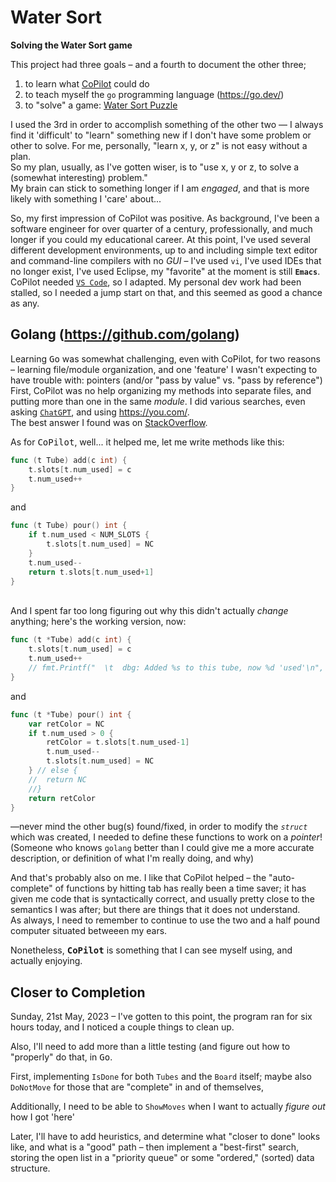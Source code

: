 # Water Sort
**Solving the Water Sort game**

This project had three goals &ndash; and a fourth to document the other three; 

1. to learn what [CoPilot](https://github.com/features/copilot) could do
1. to teach myself the `go` programming language (https://go.dev/)
1. to "solve" a game: [Water Sort Puzzle](https://apps.apple.com/ph/app/water-sort-puzzle/id1514542157)

I used the 3rd in order to accomplish something of the other two &mdash; I always find it 'difficult' to "learn" something new
if I don't have some problem or other to solve.  For me, personally, "learn x, y, or z" is not easy without a plan. <br>
So my plan, usually, as I've gotten wiser, is to "use x, y or z, to solve a (somewhat interesting) problem."  
My brain can stick to something longer if I am *engaged*, and that is more likely with something I 'care' about...

So, my first impression of CoPilot was positive.  As background, I've been a software engineer for over quarter of a century, 
professionally, and much longer if you could my educational career.  At this point, I've used several different development 
environments, up to and including simple text editor and command-line compilers with no *GUI* &ndash; I've used `vi`, 
I've used IDEs that no longer exist, I've used Eclipse, my "favorite" at the moment is still **`Emacs`**. <br>
CoPilot needed [`VS Code`](https://code.visualstudio.com/docs#vscode), so I adapted.  My personal dev work had been stalled, 
so I needed a jump start on that, and this seemed as good a chance as any.

## **Golang** (https://github.com/golang)
Learning <kbd>Go</kbd> was somewhat challenging, even with CoPilot, for two reasons &ndash; learning file/module organization, 
and one 'feature' I wasn't expecting to have trouble with: pointers (and/or "pass by value" vs. "pass by reference")
First, CoPilot was no help organizing my methods into separate files, and putting more than one in the same *module*.
I did various searches, even asking [`ChatGPT`](https://chat.openai.com/), and using <https://you.com/>. <br>
The best answer I found was on [StackOverflow](https://stackoverflow.com/questions/9985559/20188012#20188012). 

As for <kbd>CoPilot</kbd>, well...  it helped me, let me write methods like this:
```go
func (t Tube) add(c int) {
	t.slots[t.num_used] = c
	t.num_used++
}
```
and 
```go 
func (t Tube) pour() int {
	if t.num_used < NUM_SLOTS {
		t.slots[t.num_used] = NC
	}
	t.num_used--
	return t.slots[t.num_used+1]
}
```
<br/>
And I spent far too long figuring out why this didn't actually <em>change</em> anything; here's the working version, now: 

```go
func (t *Tube) add(c int) {
	t.slots[t.num_used] = c
	t.num_used++
	// fmt.Printf("  \t  dbg: Added %s to this tube, now %d 'used'\n", color_names[c], t.num_used)
}
```
and 
```go
func (t *Tube) pour() int {
	var retColor = NC
	if t.num_used > 0 {
		retColor = t.slots[t.num_used-1]
		t.num_used--
		t.slots[t.num_used] = NC
	} // else {
	// 	return NC
	//}
	return retColor
}
```
&mdash;never mind the other bug(s) found/fixed, in order to modify the *`struct`* which was created, 
I needed to define these functions to work on a *pointer*!  (Someone who knows `golang` better than I 
could give me a more accurate description, or definition of what I'm really doing, and why)

And that's probably also on me.  I like that CoPilot helped &ndash; the "auto-complete" of functions by hitting tab 
has really been a time saver; it has given me code that is syntactically correct, 
and usually pretty close to the semantics I was after; but there are things that it does not understand. <br>
As always, I need to remember to continue to use the two and a half pound computer situated betweeen my ears.

Nonetheless, **<kbd>CoPilot</kbd>** is something that I can see myself using, and actually enjoying.

## Closer to Completion 
Sunday, 21st May, 2023 &ndash; I've gotten to this point, the program ran for six hours today, and I noticed a couple things to clean up.

Also, I'll need to add more than a little testing (and figure out how to "properly" do that, in <kbd>Go</kbd>. 

First, implementing `IsDone` for both `Tubes` and the `Board` itself; 
maybe also `DoNotMove` for those that are "complete" in and of themselves, 

Additionally, I need to be able to `ShowMoves` when I want to actually _figure out_ how I got 'here'

Later, I'll have to add heuristics, and determine what "closer to done" looks like, and what is a "good" path &ndash; 
then implement a "best-first" search, storing the open list in a "priority queue" or some "ordered," (sorted) data structure.
